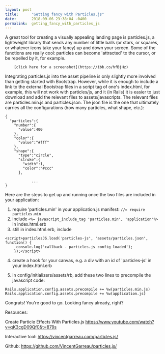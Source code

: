 ```yaml
---
layout: post
title:      "Getting fancy with Particles.js"
date:       2018-09-06 23:38:04 -0400
permalink:  getting_fancy_with_particles_js
---
```



A great tool for creating a visually appealing landing page is particles.js, a lightweight library that sends any number of little balls (or stars, or squares, or whatever icons take your fancy) up and down your screen. Some of the functions are really cool: particles can become 'attracted' to the cursor, or be repelled by it, for example. 

		[click here for a screenshot](https://ibb.co/hfBjHz)

Integrating particles.js into the asset pipeline is only slightly more involved than getting started with Bootstrap. However, while it is enough to include a link to the external Bootstrap files in a script tag of one's index.html, for example, this will not work with particles/js, and it (in Rails) it is easier to just download and add the relevant files to assets/javascripts. The relevant files are particles.min.js and particles.json. The json file is the one that ultimately carries all the configurations (how many particles, what shape, etc.):

```
{
  "particles":{
    "number":{
      "value":400
    },
    "color":{
      "value":"#fff"
    },
    "shape":{
      "type":"circle",
      "stroke":{
        "width":1,
        "color":"#ccc"
      },
			
			...
}
```

Here are the steps to get up and running once the two files are included in your application:
1. require 'particles.min' in your application.js manifest: `//= require particles.min`
2. include `<%= javascript_include_tag 'particles.min', 'application'%>` in index.html.erb
3. still in index.html.erb, include 
```
<script>particlesJS.load('particles-js', 'assets/particles.json', function() {
     console.log('callback - particles.js config loaded');
    });</script>
``` 
4. create a hook for your canvas, e.g. a div with an id of 'particles-js' in your index.html.erb

5. in config/initializers/assets/rb, add these two lines to precompile the javascript code: 
```
Rails.application.config.assets.precompile += %w(particles.min.js)
Rails.application.config.assets.precompile += %w(application.js)
```

Congrats! You're good to go. Looking fancy already, right?

Resources:

Create Particle Effects With Particles.js
https://www.youtube.com/watch?v=qK3cgD09Qf0&t=879s

Interactive tool:
https://vincentgarreau.com/particles.js/

Github:
https://github.com/VincentGarreau/particles.js/




